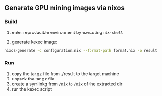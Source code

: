 ## Generate GPU mining images via nixos


### Build
1. enter reproducible environment by executing `nix-shell`

2. generate kexec image:
```bash
nixos-generate -c configuration.nix --format-path format.nix -o result
```

### Run
1. copy the tar.gz file from ./result to the target machine
1. unpack the tar.gz file
1. create a symlinkg from `/nix` to `/nix` of the extracted dir
1. run the kexec script

